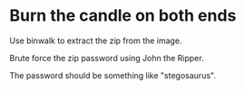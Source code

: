 Burn the candle on both ends
============================
Use binwalk to extract the zip from the image.

Brute force the zip password using John the Ripper.

The password should be something like "stegosaurus".
